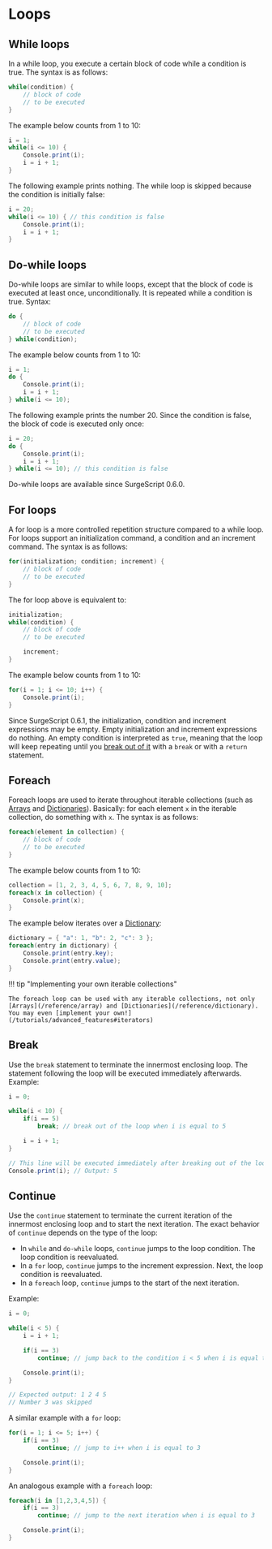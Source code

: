 Loops
=====

While loops
-----------

In a while loop, you execute a certain block of code while a condition is true. The syntax is as follows:

```cs
while(condition) {
    // block of code
    // to be executed
}
```

The example below counts from 1 to 10:

```cs
i = 1;
while(i <= 10) {
    Console.print(i);
    i = i + 1;
}
```

The following example prints nothing. The while loop is skipped because the condition is initially false:

```cs
i = 20;
while(i <= 10) { // this condition is false
    Console.print(i);
    i = i + 1;
}
```

Do-while loops
--------------

Do-while loops are similar to while loops, except that the block of code is executed at least once, unconditionally. It is repeated while a condition is true. Syntax:

```cs
do {
    // block of code
    // to be executed
} while(condition);
```

The example below counts from 1 to 10:

```cs
i = 1;
do {
    Console.print(i);
    i = i + 1;
} while(i <= 10);
```

The following example prints the number 20. Since the condition is false, the block of code is executed only once:

```cs
i = 20;
do {
    Console.print(i);
    i = i + 1;
} while(i <= 10); // this condition is false
```

Do-while loops are available since SurgeScript 0.6.0.

For loops
---------

A for loop is a more controlled repetition structure compared to a while loop. For loops support an initialization command, a condition and an increment command. The syntax is as follows:

```cs
for(initialization; condition; increment) {
    // block of code
    // to be executed
}
```

The for loop above is equivalent to:

```cs
initialization;
while(condition) {
    // block of code
    // to be executed

    increment;
}
```

The example below counts from 1 to 10:

```cs
for(i = 1; i <= 10; i++) {
    Console.print(i);
}
```

Since SurgeScript 0.6.1, the initialization, condition and increment expressions may be empty. Empty initialization and increment expressions do nothing. An empty condition is interpreted as `true`, meaning that the loop will keep repeating until you [break out of it](#break) with a `break` or with a `return` statement.

Foreach
-------

Foreach loops are used to iterate throughout iterable collections (such as [Arrays](/reference/array) and [Dictionaries](/reference/dictionary)). Basically: for each element `x` in the iterable collection, do something with `x`. The syntax is as follows:

```cs
foreach(element in collection) {
    // block of code
    // to be executed
}
```

The example below counts from 1 to 10:

```cs
collection = [1, 2, 3, 4, 5, 6, 7, 8, 9, 10];
foreach(x in collection) {
    Console.print(x);
}
```

The example below iterates over a [Dictionary](/reference/dictionary):

```cs
dictionary = { "a": 1, "b": 2, "c": 3 };
foreach(entry in dictionary) {
    Console.print(entry.key);
    Console.print(entry.value);
}
```

!!! tip "Implementing your own iterable collections"

    The foreach loop can be used with any iterable collections, not only [Arrays](/reference/array) and [Dictionaries](/reference/dictionary). You may even [implement your own!](/tutorials/advanced_features#iterators)

Break
-----

Use the `break` statement to terminate the innermost enclosing loop. The statement following the loop will be executed immediately afterwards. Example:

```cs
i = 0;

while(i < 10) {
    if(i == 5)
        break; // break out of the loop when i is equal to 5

    i = i + 1;
}

// This line will be executed immediately after breaking out of the loop
Console.print(i); // Output: 5
```

Continue
--------

Use the `continue` statement to terminate the current iteration of the innermost enclosing loop and to start the next iteration. The exact behavior of `continue` depends on the type of the loop:

* In `while` and `do-while` loops, `continue` jumps to the loop condition. The loop condition is reevaluated.
* In a `for` loop, `continue` jumps to the increment expression. Next, the loop condition is reevaluated.
* In a `foreach` loop, `continue` jumps to the start of the next iteration.

Example:

```cs
i = 0;

while(i < 5) {
    i = i + 1;

    if(i == 3)
        continue; // jump back to the condition i < 5 when i is equal to 3

    Console.print(i);
}

// Expected output: 1 2 4 5
// Number 3 was skipped
```

A similar example with a `for` loop:

```cs
for(i = 1; i <= 5; i++) {
    if(i == 3)
        continue; // jump to i++ when i is equal to 3

    Console.print(i);
}
```

An analogous example with a `foreach` loop:

```cs
foreach(i in [1,2,3,4,5]) {
    if(i == 3)
        continue; // jump to the next iteration when i is equal to 3

    Console.print(i);
}
```